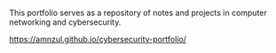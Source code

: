 This portfolio serves as a repository of notes and projects in computer networking and cybersecurity.

https://amnzul.github.io/cybersecurity-portfolio/
